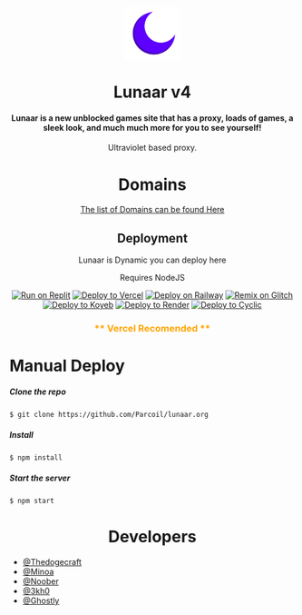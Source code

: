 <div align=center>

<img align="center" src="public/media/lunaar.svg" width="100">

<h1 align="center"> Lunaar v4</h1>

<h4 align="center">Lunaar is a new unblocked games site that has a proxy, loads of games, a sleek look, and much much more for you to see yourself!</h4>
<p>Ultraviolet based proxy.</p>

<h1 align="center"> Domains </h1>
<a href="https://discord.gg/k7jzF4jFpr" align="center"> The list of Domains can be found Here </a>

<h2> Deployment</h2>
<p> Lunaar is Dynamic you can deploy here</p>
<p>Requires NodeJS</p>

<p>

[![Run on Replit](https://binbashbanana.github.io/deploy-buttons/buttons/remade/replit.svg)](https://replit.com/github/Parcoil/lunaar.org)
[![Deploy to Vercel](https://binbashbanana.github.io/deploy-buttons/buttons/remade/vercel.svg)](https://vercel.com/new/clone?repository-url=https://github.com/Parcoil/lunaar.org)
<a target="_blank" href="https://railway.app/new/template?template=https://github.com/parcoil/lunaar.org"><img alt="Deploy on Railway" src="https://binbashbanana.github.io/deploy-buttons/buttons/remade/railway.svg"></a>
<a target="_blank" href="https://glitch.com/edit/#!/import/github/parcoil/lunaar.org"><img alt="Remix on Glitch" src="https://binbashbanana.github.io/deploy-buttons/buttons/remade/glitch.svg"></a>
[![Deploy to Koyeb](https://binbashbanana.github.io/deploy-buttons/buttons/remade/koyeb.svg)](https://app.koyeb.com/deploy?type=git&repository=github.com/Parcoil/lunaar.org&branch=main&name=Native)
[![Deploy to Render](https://binbashbanana.github.io/deploy-buttons/buttons/remade/render.svg)](https://render.com/deploy?repo=https://github.com/Parcoil/lunaar.org)
[![Deploy to Cyclic](https://binbashbanana.github.io/deploy-buttons/buttons/remade/cyclic.svg)](https://app.cyclic.sh/api/app/deploy/Parcoil/lunaar.org)

<h3 style="color: orange;">** Vercel Recomended **</h3>
</div>
<p>
<p>

 <h1> Manual Deploy</h1>
 
<h5> Clone the repo </h5>

```
$ git clone https://github.com/Parcoil/lunaar.org
```

<h5> Install </h5>

```
$ npm install
```

<h5> Start the server </h5>

```
$ npm start
```

<p>

<h1 align=center> Developers </h1>

- [@Thedogecraft](https://github.com/Thedogecraft)
- [@Minoa](https://github.com/MinoaBaccus)
- [@Noober](https://github.com/Hackerman2763)
- [@3kh0](https://github.com/3kh0)
- [@Ghostly](https://github.com/Ghostly6969)
